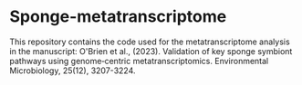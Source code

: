# Sponge-metatranscriptome
This repository contains the code used for the metatranscriptome analysis in the manuscript:
O'Brien et al., (2023). Validation of key sponge symbiont pathways using genome‐centric metatranscriptomics. Environmental Microbiology, 25(12), 3207-3224.
